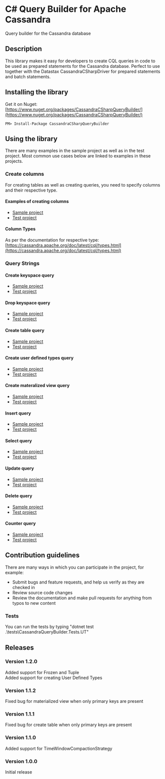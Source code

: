 # C# Query Builder for Apache Cassandra
Query builder for the Cassandra database

## Description

This library makes it easy for developers to create CQL queries in code to be used as prepared statements for the Cassandra database. Perfect to use together with the Datastax CassandraCSharpDriver for prepared statements and batch statements.

## Installing the library
Get it on Nuget: [https://www.nuget.org/packages/CassandraCSharpQueryBuilder/](https://www.nuget.org/packages/CassandraCSharpQueryBuilder/)

```
PM> Install-Package CassandraCSharpQueryBuilder
```

## Using the library

There are many examples in the sample project as well as in the test project. Most common use cases below are linked to examples in these projects.

### Create columns
For creating tables as well as creating queries, you need to specify columns and their respective type. 

#### Examples of creating columns
- [Sample project](samples/ExampleProject/DBColumns.cs)
- [Test project](tests/CassandraQueryBuilder.Tests.UT/Columns.cs)

#### Column Types
As per the documentation for respective type: [https://cassandra.apache.org/doc/latest/cql/types.html](https://cassandra.apache.org/doc/latest/cql/types.html)

### Query Strings

#### Create keyspace query

- [Sample project](samples/ExampleProject/Queries/CreateKeyspace_Queries.cs)
- [Test project](tests/CassandraQueryBuilder.Tests.UT/Queries/UT_CreateKeyspace.cs)

#### Drop keyspace query
- [Sample project](samples/ExampleProject/Queries/DropKeyspace_Queries.cs)
- [Test project](tests/CassandraQueryBuilder.Tests.UT/Queries/UT_DropKeyspace.cs)

#### Create table query
- [Sample project](samples/ExampleProject/Queries/CreateTable_Queries.cs)
- [Test project](tests/CassandraQueryBuilder.Tests.UT/Queries/UT_Tables.cs)

#### Create user defined types query
- [Sample project](samples/ExampleProject/Queries/CreateType_Queries.cs)
- [Test project](tests/CassandraQueryBuilder.Tests.UT/Queries/UT_Types.cs)

#### Create materalized view query
- [Sample project](samples/ExampleProject/Queries/CreateMaterializedView_Queries.cs)
- [Test project](tests/CassandraQueryBuilder.Tests.UT/Queries/UT_MaterializedViews.cs)

#### Insert query
- [Sample project](samples/ExampleProject/Queries/Insert_Queries.cs)
- [Test project](tests/CassandraQueryBuilder.Tests.UT/Queries/UT_Insert.cs)

#### Select query
- [Sample project](samples/ExampleProject/Queries/Select_Queries.cs)
- [Test project](tests/CassandraQueryBuilder.Tests.UT/Queries/UT_Select.cs)

#### Update query
- [Sample project](samples/ExampleProject/Queries/Update_Queries.cs)
- [Test project](tests/CassandraQueryBuilder.Tests.UT/Queries/UT_Update.cs)

#### Delete query
- [Sample project](samples/ExampleProject/Queries/Delete_Queries.cs)
- [Test project](tests/CassandraQueryBuilder.Tests.UT/Queries/UT_Delete.cs)

#### Counter query
- [Sample project](samples/ExampleProject/Queries/Counter_Queries.cs)
- [Test project](tests/CassandraQueryBuilder.Tests.UT/Queries/UT_UpdateCounter.cs)

## Contribution guidelines ###
There are many ways in which you can participate in the project, for example:

- Submit bugs and feature requests, and help us verify as they are checked in
- Review source code changes
- Review the documentation and make pull requests for anything from typos to new content

### Tests
You can run the tests by typing "dotnet test .\tests\CassandraQueryBuilder.Tests.UT\"

## Releases

<!-- ### Version 1.3.0
Added support for multiple counter updates in same query  
Added support for functions such as TTL on select columns  
Added support for adding own functions and aggregates  
Added support for naming columns in select queries using "as" -->

### Version 1.2.0
Added support for Frozen and Tuple  
Added support for creating User Defined Types

### Version 1.1.2
Fixed bug for materialized view when only primary keys are present

### Version 1.1.1
Fixed bug for create table when only primary keys are present

### Version 1.1.0
Added support for TimeWindowCompactionStrategy

### Version 1.0.0
Initial release
